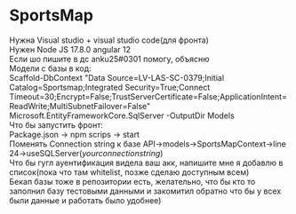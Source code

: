 # SportsMap  
Нужна Visual studio + visual studio code(для фронта)  
Нужен Node JS 17.8.0 angular 12  
Если шо пишите в дс anku25#0301 помогу, объясню  
Модели с базы в код:  
Scaffold-DbContext "Data Source=LV-LAS-SC-0379;Initial Catalog=Sportsmap;Integrated Security=True;Connect Timeout=30;Encrypt=False;TrustServerCertificate=False;ApplicationIntent=ReadWrite;MultiSubnetFailover=False" Microsoft.EntityFrameworkCore.SqlServer -OutputDir Models  
Что бы запустить фронт:  
Package.json -> npm scrips -> start  
Поменять Connection string к базе API->models->SportsMapContext->line 24->useSQLServer(*yourconnectionstring*)  
Что бы гугл ауентификация видела ваш акк, напишите мне я добавлю в список(пока что там whitelist, позже сделаю доступным всем)  
Бекап базы тоже в репозитории есть, желательно, что бы кто то заполнил базу тестовыми данными и закомитил обратно что бы у всех были данные и работать было удобнее)  
